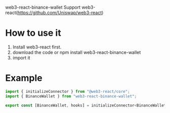 web3-react-binance-wallet
Support web3-react(https://github.com/Uniswap/web3-react)

# How to use it

1. Install web3-react first.
2. download the code or npm install web3-react-binance-wallet
3. import it

# Example

```javascript
import { initializeConnector } from "@web3-react/core";
import { BinanceWallet } from "web3-react-binance-wallet";

export const [BinanceWallet, hooks] = initializeConnector<BinanceWallet>((actions) => new BinanceWallet({ actions }));
```
